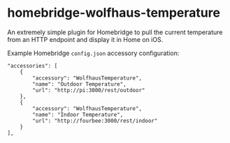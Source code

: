 # homebridge-wolfhaus-temperature

An extremely simple plugin for Homebridge to pull the current temperature from an HTTP endpoint and display it in Home on iOS.

Example Homebridge `config.json` accessory configuration:

```
"accessories": [
    {
        "accessory": "WolfhausTemperature",
        "name": "Outdoor Temperature",
        "url": "http://pi:3000/rest/outdoor"
    },
    {
        "accessory": "WolfhausTemperature",
        "name": "Indoor Temperature",
        "url": "http://fourbee:3000/rest/indoor"
    }
],
```
